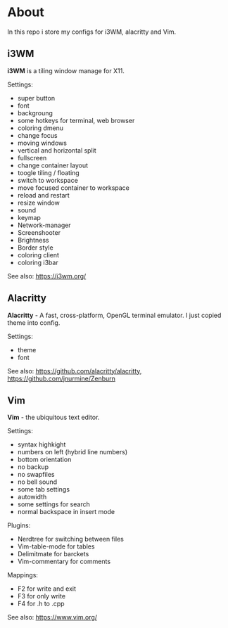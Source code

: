 # About
In this repo i store my configs for i3WM, alacritty and Vim.

## i3WM
__i3WM__ is a tiling window manage for X11.

Settings:
   * super button
   * font
   * backgroung
   * some hotkeys for terminal, web browser
   * coloring dmenu
   * change focus
   * moving windows
   * vertical and horizontal split
   * fullscreen
   * change container layout
   * toogle tiling / floating
   * switch to workspace
   * move focused container to workspace
   * reload and restart
   * resize window
   * sound
   * keymap
   * Network-manager
   * Screenshooter
   * Brightness
   * Border style
   * coloring client
   * coloring i3bar

See also: https://i3wm.org/

## Alacritty
__Alacritty__ - A fast, cross-platform, OpenGL terminal emulator. I just copied theme into
config.

Settings:
  * theme 
  * font

See also: https://github.com/alacritty/alacritty, https://github.com/jnurmine/Zenburn

## Vim
__Vim__ - the ubiquitous text editor.

Settings: 
   * syntax highkight
   * numbers on left (hybrid line numbers)
   * bottom orientation
   * no backup
   * no swapfiles
   * no bell sound
   * some tab settings
   * autowidth
   * some settings for search
   * normal backspace in insert mode

Plugins:
   * Nerdtree for switching between files
   * Vim-table-mode for tables
   * Delimitmate for barckets
   * Vim-commentary for comments

Mappings:
   * F2 for write and exit
   * F3 for only write 
   * F4 for .h to .cpp

See also: https://www.vim.org/
